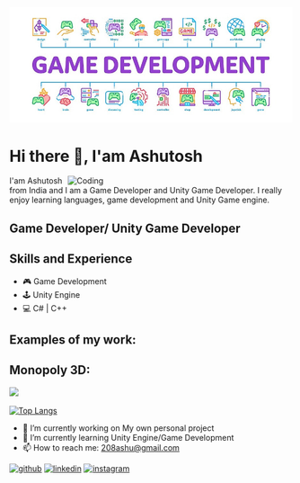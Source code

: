 ![Game Developer>](https://github.com/AshutoshR10/Ashutosh-Sharma/blob/main/pngtree-video-game-development-minimal-infographic-web-banner-vector-image_1432541.jpg)


# Hi there 👋, I'am Ashutosh
<img align="right" alt="Coding" width="400" src="https://github.com/AshutoshR10/AshutoshR10/blob/main/code_fi_lofi_beats_to_code_relax_to-ezgif.com-video-to-gif-converter.gif">

I'am Ashutosh from India and I am a Game Developer and Unity Game Developer. I really enjoy learning languages, game development and Unity Game engine.
## Game Developer/ Unity Game Developer
## Skills and Experience
* 🎮 Game Development
* 🕹️ Unity Engine
* 💻 C# | C++

## Examples of my work:
## Monopoly 3D:

<img src="https://github.com/AshutoshR10/AshutoshR10/blob/main/Monopoly-ezgif.com-optimize.gif" width="256"/>

[![Top Langs](https://github-readme-stats.vercel.app/api/top-langs/?username=ashutoshR10)](https://github.com/anuraghazra/github-readme-stats)

- 🔭 I’m currently working on My own personal project 
- 🌱 I’m currently learning Unity Engine/Game Development 
- 📫 How to reach me: 208ashu@gmail.com 


[<img src='https://cdn.jsdelivr.net/npm/simple-icons@3.0.1/icons/github.svg' alt='github' height='40'>](https://github.com/AshutoshR10)  [<img src='https://cdn.jsdelivr.net/npm/simple-icons@3.0.1/icons/linkedin.svg' alt='linkedin' height='40'>](https://www.linkedin.com/in/https://www.linkedin.com/in/ashutosh-sharma-UnityGamedeveloper//)  [<img src='https://cdn.jsdelivr.net/npm/simple-icons@3.0.1/icons/instagram.svg' alt='instagram' height='40'>](https://www.instagram.com/https://www.instagram.com/ashutosh_sharm_a//)  






